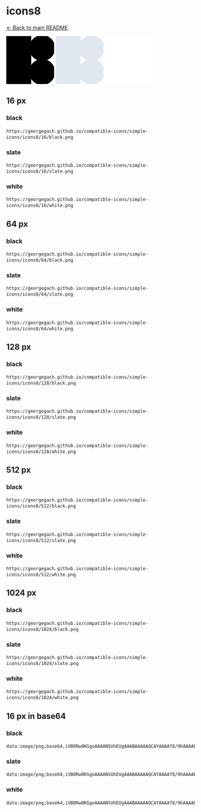 # icons8

[← Back to main README](../../README.md)


<img src="./128/black.png" width="128" alt="icons8 black icon" />
<img src="./128/slate.png" width="128" alt="icons8 slate icon" />
<img src="./128/white.png" width="128" alt="icons8 white icon" />

## 16 px

### black
```
https://georgegach.github.io/compatible-icons/simple-icons/icons8/16/black.png
```

### slate
```
https://georgegach.github.io/compatible-icons/simple-icons/icons8/16/slate.png
```

### white
```
https://georgegach.github.io/compatible-icons/simple-icons/icons8/16/white.png
```

## 64 px

### black
```
https://georgegach.github.io/compatible-icons/simple-icons/icons8/64/black.png
```

### slate
```
https://georgegach.github.io/compatible-icons/simple-icons/icons8/64/slate.png
```

### white
```
https://georgegach.github.io/compatible-icons/simple-icons/icons8/64/white.png
```

## 128 px

### black
```
https://georgegach.github.io/compatible-icons/simple-icons/icons8/128/black.png
```

### slate
```
https://georgegach.github.io/compatible-icons/simple-icons/icons8/128/slate.png
```

### white
```
https://georgegach.github.io/compatible-icons/simple-icons/icons8/128/white.png
```

## 512 px

### black
```
https://georgegach.github.io/compatible-icons/simple-icons/icons8/512/black.png
```

### slate
```
https://georgegach.github.io/compatible-icons/simple-icons/icons8/512/slate.png
```

### white
```
https://georgegach.github.io/compatible-icons/simple-icons/icons8/512/white.png
```

## 1024 px

### black
```
https://georgegach.github.io/compatible-icons/simple-icons/icons8/1024/black.png
```

### slate
```
https://georgegach.github.io/compatible-icons/simple-icons/icons8/1024/slate.png
```

### white
```
https://georgegach.github.io/compatible-icons/simple-icons/icons8/1024/white.png
```

## 16 px in base64

### black
```
data:image/png;base64,iVBORw0KGgoAAAANSUhEUgAAABAAAAAQCAYAAAAf8/9hAAAABmJLR0QA/wD/AP+gvaeTAAAAg0lEQVQ4je3SMQ7CMBAEwLFFQc3j4D2BJ9DzIn5hiQ6KiCR0ocBFimC7pGClk1a7d6vT6WCu1B4nJEy5Es6IGgKueK7oA44tAbeCl0ImJbyw/eJNsTJcRUvAo+DdWwJ6jCv6gAv1Ix58rp1y0Jh5h7hp2GBGyDws9N2y4f8HZfz4H7wBXaZ2sLC8hVIAAAAASUVORK5CYII=
```

### slate
```
data:image/png;base64,iVBORw0KGgoAAAANSUhEUgAAABAAAAAQCAYAAAAf8/9hAAAABmJLR0QA/wD/AP+gvaeTAAAApElEQVQ4je2SPQ4BYRRFz53oNBjFKKglYj1aVmALLMAWZg02YhMioUBEYjpzFX4KmZlvavHKd/LOu8XV9nAxFWMzkTxGmmK6zyVH8LqftOYKCbA3RBpiml8gw6zCArQH9wqJ2EXVxwBulyPiGoIKNaaGQOdyxCkosLmCswJ0c56njeB/eYEZKWKGiV/Sk7mng6SzDApsLCG/Q3/SRx2Afw9+ogcP8ARoprFmdE0AAAAASUVORK5CYII=
```

### white
```
data:image/png;base64,iVBORw0KGgoAAAANSUhEUgAAABAAAAAQCAYAAAAf8/9hAAAABmJLR0QA/wD/AP+gvaeTAAAAiklEQVQ4je2SMQoCUQxE318sBDs7b+CJ9DxqbbW9N/IUX7DSQnDX7ln4C1nY/anFgYEwQ4aQBOvYqAc1q31hVlu1SapM4wysgcVA74BjJOAKrEa8SyTgBcxHvL6pNFcRCbhPeLdIwIPPwoZ4AicCZ9yq+3K6rjCrO7WZBSYQSKVOX/oS4P8HP/EHb3DX5xDGQPO3AAAAAElFTkSuQmCC
```

